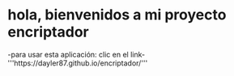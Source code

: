 <h1>hola, bienvenidos a mi proyecto encriptador</h1>
-para usar esta aplicación: clic en el link-
'''https://dayler87.github.io/encriptador/'''
